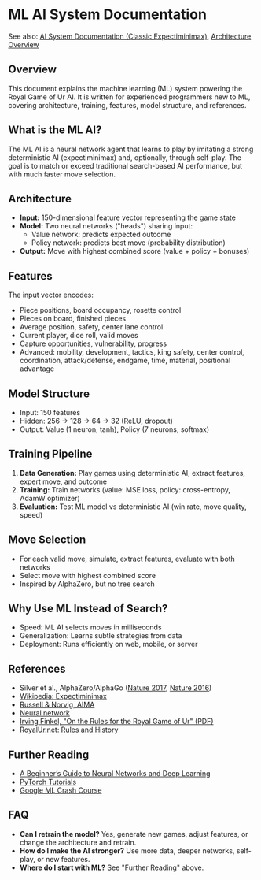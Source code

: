 # ML AI System Documentation

See also: [AI System Documentation (Classic Expectiminimax)](./ai-system.md), [Architecture Overview](./architecture-overview.md)

## Overview

This document explains the machine learning (ML) system powering the Royal Game of Ur AI. It is written for experienced programmers new to ML, covering architecture, training, features, model structure, and references.

## What is the ML AI?

The ML AI is a neural network agent that learns to play by imitating a strong deterministic AI (expectiminimax) and, optionally, through self-play. The goal is to match or exceed traditional search-based AI performance, but with much faster move selection.

## Architecture

- **Input:** 150-dimensional feature vector representing the game state
- **Model:** Two neural networks ("heads") sharing input:
  - Value network: predicts expected outcome
  - Policy network: predicts best move (probability distribution)
- **Output:** Move with highest combined score (value + policy + bonuses)

## Features

The input vector encodes:

- Piece positions, board occupancy, rosette control
- Pieces on board, finished pieces
- Average position, safety, center lane control
- Current player, dice roll, valid moves
- Capture opportunities, vulnerability, progress
- Advanced: mobility, development, tactics, king safety, center control, coordination, attack/defense, endgame, time, material, positional advantage

## Model Structure

- Input: 150 features
- Hidden: 256 → 128 → 64 → 32 (ReLU, dropout)
- Output: Value (1 neuron, tanh), Policy (7 neurons, softmax)

## Training Pipeline

1. **Data Generation:** Play games using deterministic AI, extract features, expert move, and outcome
2. **Training:** Train networks (value: MSE loss, policy: cross-entropy, AdamW optimizer)
3. **Evaluation:** Test ML model vs deterministic AI (win rate, move quality, speed)

## Move Selection

- For each valid move, simulate, extract features, evaluate with both networks
- Select move with highest combined score
- Inspired by AlphaZero, but no tree search

## Why Use ML Instead of Search?

- Speed: ML AI selects moves in milliseconds
- Generalization: Learns subtle strategies from data
- Deployment: Runs efficiently on web, mobile, or server

## References

- Silver et al., AlphaZero/AlphaGo ([Nature 2017](https://www.nature.com/articles/nature24270), [Nature 2016](https://www.nature.com/articles/nature16961))
- [Wikipedia: Expectiminimax](https://en.wikipedia.org/wiki/Expectiminimax)
- [Russell & Norvig, AIMA](https://aima.cs.berkeley.edu/)
- [Neural network](https://en.wikipedia.org/wiki/Neural_network)
- [Irving Finkel, "On the Rules for the Royal Game of Ur" (PDF)](https://www.academia.edu/15173145/On_the_Rules_for_the_Royal_Game_of_Ur)
- [RoyalUr.net: Rules and History](https://royalur.net/learn)

## Further Reading

- [A Beginner’s Guide to Neural Networks and Deep Learning](https://skymind.ai/wiki/neural-network)
- [PyTorch Tutorials](https://pytorch.org/tutorials/)
- [Google ML Crash Course](https://developers.google.com/machine-learning/crash-course)

## FAQ

- **Can I retrain the model?** Yes, generate new games, adjust features, or change the architecture and retrain.
- **How do I make the AI stronger?** Use more data, deeper networks, self-play, or new features.
- **Where do I start with ML?** See "Further Reading" above.
